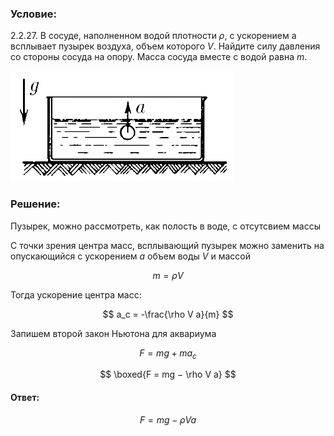 ###  Условие:

$2.2.27.$ В сосуде, наполненном водой плотности $\rho$, с ускорением a всплывает пузырек воздуха, объем которого $V$. Найдите силу давления со стороны сосуда на опору. Масса сосуда вместе с водой равна $m$.

![ К задаче 2.2.27 |357x177, 39%](../../img/2.2.27/statement.png)

###  Решение:

Пузырек, можно рассмотреть, как полость в воде, с отсутсвием массы

С точки зрения центра масс, всплывающий пузырек можно заменить на опускающийся с ускорением $a$ объем воды $V$ и массой

$$
m = \rho V
$$

Тогда ускорение центра масс:

$$
a_c = -\frac{\rho V a}{m}
$$

Запишем второй закон Ньютона для аквариума

$$
F = mg+ma_c
$$

$$
\boxed{F = mg − \rho V a}
$$

####  Ответ:

$$
F = mg − \rho V a
$$